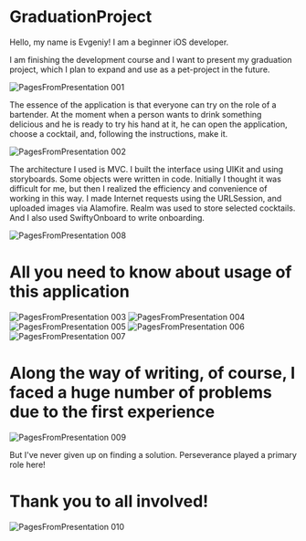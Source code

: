# GraduationProject

Hello, my name is Evgeniy! I am a beginner iOS developer.

I am finishing the development course and I want to present my graduation project, which I plan to expand and use as a pet-project in the future.

![PagesFromPresentation 001](https://github.com/Hydrozoa13/GraduationProject/assets/141405183/18209b3b-7e20-4482-9872-7f3256e5a9fe)


The essence of the application is that everyone can try on the role of a bartender. At the moment when a person wants to drink something delicious and he is ready to try his hand at it, he can open the application, choose a cocktail, and, following the instructions, make it.

![PagesFromPresentation 002](https://github.com/Hydrozoa13/GraduationProject/assets/141405183/d354ea23-a934-4d2f-ae18-3c19e0514e26)


The architecture I used is MVC.
I built the interface using UIKit and using storyboards. Some objects were written in code. Initially I thought it was difficult for me, but then I realized the efficiency and convenience of working in this way. I made Internet requests using the URLSession, and uploaded images via Alamofire. Realm was used to store selected cocktails. And I also used SwiftyOnboard to write onboarding.

![PagesFromPresentation 008](https://github.com/Hydrozoa13/GraduationProject/assets/141405183/1e9bc6b0-e91a-43f8-8ebb-0d05c0d3b06e)


# All you need to know about usage of this application

![PagesFromPresentation 003](https://github.com/Hydrozoa13/GraduationProject/assets/141405183/1dbf9179-9ec3-4e42-81a1-0d597f88be0a)
![PagesFromPresentation 004](https://github.com/Hydrozoa13/GraduationProject/assets/141405183/a139b8c2-cf25-422d-8f2e-89e64d3f74bc)
![PagesFromPresentation 005](https://github.com/Hydrozoa13/GraduationProject/assets/141405183/edf2edce-e177-409c-9d85-e97f4b77bc2f)
![PagesFromPresentation 006](https://github.com/Hydrozoa13/GraduationProject/assets/141405183/b463b184-8ac0-4ab0-86ec-5b62400e3e21)
![PagesFromPresentation 007](https://github.com/Hydrozoa13/GraduationProject/assets/141405183/d4169e93-5883-42ee-ada5-4c55d42abac6)


# Along the way of writing, of course, I faced a huge number of problems due to the first experience

![PagesFromPresentation 009](https://github.com/Hydrozoa13/GraduationProject/assets/141405183/2a3155fe-35bf-414f-96c8-21e362194e08)

But I've never given up on finding a solution. Perseverance played a primary role here!


# Thank you to all involved!

![PagesFromPresentation 010](https://github.com/Hydrozoa13/GraduationProject/assets/141405183/2b144ae3-ff4c-4d54-834a-0c66c48bdfc6)

